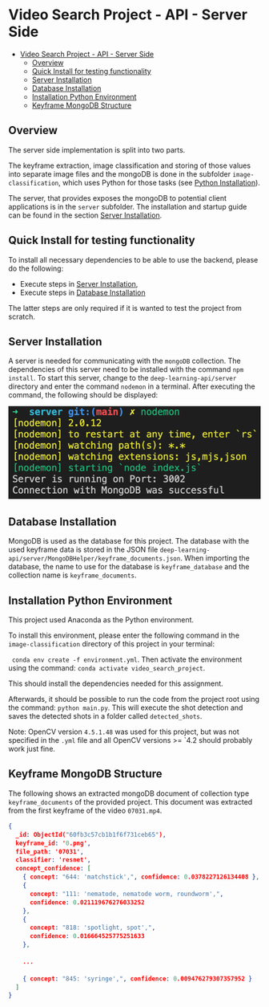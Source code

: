 # Video Search Project - API - Server Side

- [Video Search Project - API - Server Side](#video-search-project---api---server-side)
  - [Overview](#overview)
  - [Quick Install for testing functionality](#quick-install-for-testing-functionality)
  - [Server Installation](#server-installation)
  - [Database Installation](#database-installation)
  - [Installation Python Environment](#installation-python-environment)
  - [Keyframe MongoDB Structure](#keyframe-mongodb-structure)

## Overview

The server side implementation is split into two parts.

The keyframe extraction, image classification and storing of those values into separate image files and the mongoDB is done in the subfolder `image-classification`, which uses Python for those tasks (see [Python Installation](#installation-python-environment)).

The server, that provides exposes the mongoDB to potential client applications is in the  `server` subfolder. The installation and startup guide can be found in the section [Server Installation](#installation-server-environment).

## Quick Install for testing functionality

To install all necessary dependencies to be able to use the backend, please do the following:

- Execute steps in [Server Installation](#server-installation),
- Execute steps in [Database Installation](#database-installation)

The latter steps are only required if it is wanted to test the project from scratch.

## Server Installation

A server is needed for communicating with the `mongoDB` collection.
The dependencies of this server need to be installed with the command `npm install`.
To start this server, change to the `deep-learning-api/server` directory and enter the command `nodemon` in a terminal.
After executing the command, the following should be displayed:

![nodemon output](figures/nodemon_terminal_output.png)

## Database Installation

MongoDB is used as the database for this project.
The database with the used keyframe data is stored in the JSON file `deep-learning-api/server/MongoDBHelper/keyframe_documents.json`.
When importing the database, the name to use for the database is `keyframe_database` and the collection name is `keyframe_documents`.


## Installation Python Environment

This project used Anaconda as the Python environment.

To install this environment, please enter the following command in the `image-classification` directory of this project in your terminal:

` conda env create -f environment.yml`. Then activate the environment using the command: `conda activate video_search_project`.

This should install the dependencies needed for this assignment.

Afterwards, it should be possible to run the code from the project root using the command: `python main.py`.
This will execute the shot detection and saves the detected shots in a folder called `detected_shots`.

Note: OpenCV version `4.5.1.48` was used for this project, but was not specified in the `.yml` file and all OpenCV versions >= `4.2 should probably work just fine.

## Keyframe MongoDB Structure

The following shows an extracted mongoDB document of collection type `keyframe_documents` of the provided project.
This document was extracted from the first keyframe of the video `07031.mp4`.

```json
{
  _id: ObjectId("60fb3c57cb1b1f6f731ceb65"),
  keyframe_id: '0.png',
  file_path: '07031',
  classifier: 'resnet',
  concept_confidence: [
    { concept: "644: 'matchstick',", confidence: 0.0378227126134408 },
    {
      concept: "111: 'nematode, nematode worm, roundworm',",
      confidence: 0.021119676276033252
    },
    {
      concept: "818: 'spotlight, spot',",
      confidence: 0.016664525775251633
    },

    ...

    { concept: "845: 'syringe',", confidence: 0.009476279307357952 }
  ]
}
```
